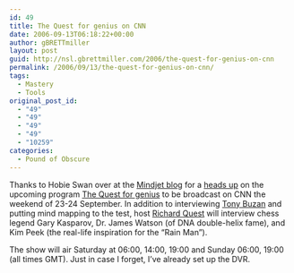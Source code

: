 ```yaml
---
id: 49
title: The Quest for genius on CNN
date: 2006-09-13T06:18:22+00:00
author: gBRETTmiller
layout: post
guid: http://nsl.gbrettmiller.com/2006/the-quest-for-genius-on-cnn
permalink: /2006/09/13/the-quest-for-genius-on-cnn/
tags:
  - Mastery
  - Tools
original_post_id:
  - "49"
  - "49"
  - "49"
  - "49"
  - "10259"
categories:
  - Pound of Obscure
---
```

Thanks to Hobie Swan over at the [Mindjet blog](http://blog.mindjet.com "The Mindjet Blog") for a [heads up](http://blog.mindjet.com/2006/09/cnn-to-air-program-that-looks-at-mind-mapping "Hobie Swan - CNN Looks at mind mapping") on the upcoming program  [The Quest for genius](http://edition.cnn.com/2006/WORLD/europe/09/08/quest.genius/index.html) to be broadcast on CNN the weekend of 23-24 September. In addition to interviewing [Tony Buzan](http://www.buzan.com.au/buzan_centre/tony_buzan.html "Buzan Centre Australia - About Tony Buzan") and putting mind mapping to the test, host [Richard Quest](http://edition.cnn.com/CNN/anchors_reporters/quest.richard.html "CNN - Richard Quest") will interview chess legend Gary Kasparov, Dr. James Watson (of DNA double-helix fame), and Kim Peek (the real-life inspiration for the &#8220;Rain Man&#8221;).

The show will air Saturday at 06:00, 14:00, 19:00 and Sunday 06:00, 19:00 (all times GMT). Just in case I forget, I&#8217;ve already set up the DVR.